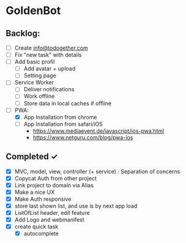 # GoldenBot

## Backlog:

- [ ] Create info@todogether.com
- [ ] Fix "new task" with details
- [ ] Add basic profil
  - [ ] Add avatar + upload
  - [ ] Setting page
- [ ] Service Worker
  - [ ] Deliver notifications
  - [ ] Work offline
  - [ ] Store data in local caches if offline
- [ ] PWA:
  - [x] App Installation from chrome
  - [ ] App Installation from safari/iOS
    - https://www.mediaevent.de/javascript/ios-pwa.html
    - https://www.netguru.com/blog/pwa-ios

## Completed ✓

- [x] MVC, model, view, controller (+ service) : Separation of concerns
- [x] Copycat Auth from other project
- [x] Link project to domain via Alias
- [x] Make a nice UX
- [x] Make Auth responsive
- [x] store last shown list, and use is by next app load
- [x] ListOfList header, edit feature
- [x] Add Logo and webmanifest
- [x] create quick task 
  - [x] autocomplete